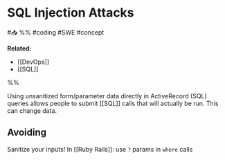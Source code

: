 # SQL Injection Attacks
#📥 
%%
#coding #SWE 
#concept

**Related:**
-  [[DevOps]]
-  [[SQL]]

%%

Using unsanitized form/parameter data directly in ActiveRecord (SQL) queries allows people to submit [[SQL]] calls that will actually be run. This can change data. 

## Avoiding
Sanitize your inputs! In [[Ruby Rails]]: use `?` params in `where` calls


